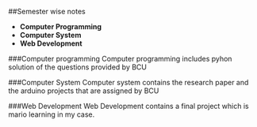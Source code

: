 ##Semester wise notes
* **Computer Programming**
* **Computer System**
* **Web Development**

###Computer programming
    Computer programming includes pyhon solution of the questions provided by BCU

###Computer System 
    Computer system contains the research paper and the arduino projects that are assigned by BCU 

###Web Development
    Web Development contains a final project which is mario learning in my case.
